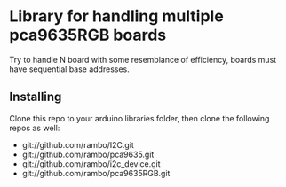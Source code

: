 # Library for handling multiple pca9635RGB boards

Try to handle N board with some resemblance of efficiency, boards must
have sequential base addresses.

## Installing

Clone this repo to your arduino libraries folder, then clone the following repos as well:

  * git://github.com/rambo/I2C.git
  * git://github.com/rambo/pca9635.git
  * git://github.com/rambo/i2c_device.git
  * git://github.com/rambo/pca9635RGB.git
